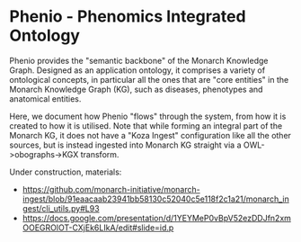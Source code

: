 # Phenio - Phenomics Integrated Ontology

Phenio provides the "semantic backbone" of the Monarch Knowledge Graph. 
Designed as an application ontology, it comprises a variety of ontological concepts, in particular all the ones 
that are "core entities" in the Monarch Knowledge Graph (KG), such as diseases, phenotypes and anatomical entities.

Here, we document how Phenio "flows" through the system, from how it is created to how it is utilised. Note that while forming
an integral part of the Monarch KG, it does not have a  "Koza Ingest" configuration like all the other sources, but is
instead ingested into Monarch KG straight via a OWL->obographs->KGX transform.

Under construction, materials:

- https://github.com/monarch-initiative/monarch-ingest/blob/91eaacaab23941bb58130c52040c5e118f2c1a21/monarch_ingest/cli_utils.py#L93
- https://docs.google.com/presentation/d/1YEYMeP0vBpV52ezDDJfn2xmOOEGROlOT-CXjEk6LIkA/edit#slide=id.p
